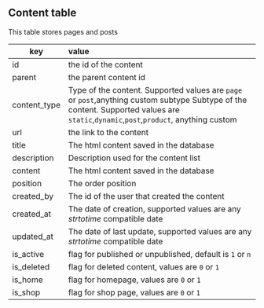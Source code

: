 <a id="content_table"></a>

## Content table
This table stores pages and posts 

| key            | value        |
| -------------  |:-------------|
| id             |  the id of the content | 
| parent         |  the parent content id    | 
| content_type   |   Type of the content. Supported values are `page` or `post`,anything custom subtype Subtype of the content. Supported values are `static`,`dynamic`,`post`,`product`, anything custom   | 
| url            |  the link to the content   |
| title          |  The html content saved in the database     |
| description    |   Description used for the content list    |
| content        |   The html content saved in the database    |
| position       |   The order position    |
| created_by     |   The id of the user that created the content     | 
| created_at     |   The date of creation, supported values are any *strtotime* compatible date      | 
| updated_at     |    The date of last update, supported values are any *strtotime* compatible date       | 
| is_active      |  flag for published or unpublished, default is `1` or `n`    |
| is_deleted     | flag for deleted content, values are `0` or `1`      |
| is_home        |  flag for homepage, values are `0` or `1`     |
| is_shop        |  flag for shop page, values are `0` or `1`   |
